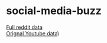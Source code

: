 # social-media-buzz 
[Full reddit data](https://www.kaggle.com/carneyjp/251403-bookthemed-reddit-entries-with-sentiment "Orignal dataset")\
[Orignal Youtube data](https://www.kaggle.com/wchaktse/data-of-5132-youtube-videos?select=data_20210101_145809.csv "used to generated required dataset")\